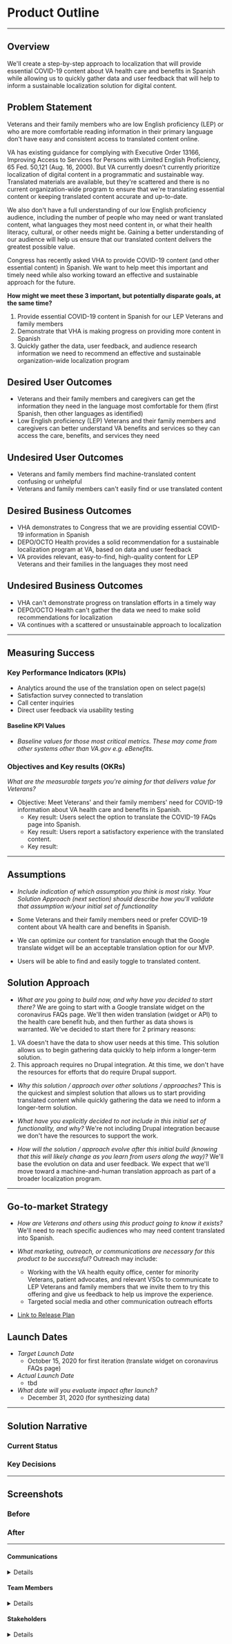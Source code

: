 # Product Outline 
---

## Overview
We'll create a step-by-step approach to localization that will provide essential COVID-19 content about VA health care and benefits in Spanish while allowing us to quickly gather data and user feedback that will help to inform a sustainable localization solution for digital content.

## Problem Statement
Veterans and their family members who are low English proficiency (LEP) or who are more comfortable reading information in their primary language don't have easy and consistent access to translated content online.

VA has existing guidance for complying with Executive Order 13166, Improving Access to Services for Persons with Limited English Proficiency, 65 Fed. 50,121 (Aug. 16, 2000). But VA currently doesn't currently prioritize localization of digital content in a programmatic and sustainable way. Translated materials are available, but they're scattered and there is no current organization-wide program to ensure that we're translating essential content or keeping translated content accurate and up-to-date. 

We also don't have a full understanding of our low English proficiency audience, including the number of people who may need or want translated content, what languages they most need content in, or what their health literacy, cultural, or other needs might be. Gaining a better understanding of our audience will help us ensure that our translated content delivers the greatest possible value.

Congress has recently asked VHA to provide  COVID-19 content (and other essential content) in Spanish. We want to help meet this important and timely need while also working toward an effective and sustainable approach for the future.

**How might we meet these 3 important, but potentially disparate goals, at the same time?** 
1. Provide essential COVID-19 content in Spanish for our LEP Veterans and family members
2. Demonstrate that VHA is making progress on providing more content in Spanish
3. Quickly gather the data, user feedback, and audience research information we need to recommend an effective and sustainable organization-wide localization program
 
## Desired User Outcomes

- Veterans and their family members and caregivers can get the information they need in the language most comfortable for them (first Spanish, then other languages as identified)
- Low English proficiency (LEP) Veterans and their family members and caregivers can better understand VA benefits and services so they can access the care, benefits, and services they need

## Undesired User Outcomes

- Veterans and family members find machine-translated content confusing or unhelpful
- Veterans and family members can't easily find or use translated content

## Desired Business Outcomes

- VHA demonstrates to Congress that we are providing essential COVID-19 information in Spanish
- DEPO/OCTO Health provides a solid recommendation for a sustainable localization program at VA, based on data and user feedback
- VA provides relevant, easy-to-find, high-quality content for LEP Veterans and their families in the languages they most need

## Undesired Business Outcomes

- VHA can't demonstrate progress on translation efforts in a timely way
- DEPO/OCTO Health can't gather the data we need to make solid recommendations for localization
- VA continues with a scattered or unsustainable approach to localization 

---
## Measuring Success

### Key Performance Indicators (KPIs)

- Analytics around the use of the translation open on select page(s)
- Satisfaction survey connected to translation
- Call center inquiries
- Direct user feedback via usability testing

#### Baseline KPI Values

* _Baseline values for those most critical metrics. These may come from other systems other than VA.gov e.g. eBenefits._

### Objectives and Key results (OKRs)
_What are the measurable targets you're aiming for that delivers value for Veterans?_

- Objective: Meet Veterans' and their family members' need for COVID-19 information about VA health care and benefits in Spanish.
  - Key result: Users select the option to translate the COVID-19 FAQs page into Spanish.
  - Key result: Users report a satisfactory experience with the translated content.
  - Key result: 


---

## Assumptions
- *Include indication of which assumption you think is most risky. Your Solution Approach (next section) should describe how you'll validate that assumption w/your initial set of functionality*

- Some Veterans and their family members need or prefer COVID-19 content about VA health care and benefits in Spanish.
- We can optimize our content for translation enough that the Google translate widget will be an acceptable translation option for our MVP.
- Users will be able to find and easily toggle to translated content.

## Solution Approach

- *What are you going to build now, and why have you decided to start there?*
We are going to start with a Google translate widget on the coronavirus FAQs page. We'll then widen translation (widget or API) to the health care benefit hub, and then further as data shows is warranted. We've decided to start there for 2 primary reasons:
1) VA doesn't have the data to show user needs at this time. This solution allows us to begin gathering data quickly to help inform a longer-term solution.
2) This approach requires no Drupal integration. At this time, we don't have the resources for efforts that do require Drupal support.

- *Why this solution / approach over other solutions / approaches?*
This is the quickest and simplest solution that allows us to start providing translated content while quickly gathering the data we need to inform a longer-term solution.

- *What have you explicitly decided to not include in this initial set of functionality, and why?*
We're not including Drupal integration because we don't have the resources to support the work.

- *How will the solution / approach evolve after this initial build (knowing that this will likely change as you learn from users along the way)?*
We'll base the evolution on data and user feedback. We expect that we'll move toward a machine-and-human translation approach as part of a broader localization program.

--- 

## Go-to-market Strategy
- *How are Veterans and others using this product going to know it exists?*
We'll need to reach specific audiences who may need content translated into Spanish.

- *What marketing, outreach, or communications are necessary for this product to be successful?*
Outreach may include:
  - Working with the VA health equity office, center for minority Veterans, patient advocates, and relevant VSOs to communicate to LEP Veterans and family members that we invite them to try this offering and give us feedback to help us improve the experience.
   - Targeted social media and other communication outreach efforts
- [Link to Release Plan](#go-to-market-strategy)

## Launch Dates
- *Target Launch Date*
  - October 15, 2020 for first iteration (translate widget on coronavirus FAQs page)
- *Actual Launch Date* 
  - tbd
- *What date will you evaluate impact after launch?*
  - December 31, 2020 (for synthesizing data)
---

## Solution Narrative

### Current Status

### Key Decisions

---
   
## Screenshots

### Before

### After

---

#### Communications

<details>

- Team Name: Public websites (in collaboration with OCTO Health)
- GitHub Label: 
- Slack channel: 
- Product POCs:
- Stakeholders: Jenny Heiland-Luedtke

</details>

#### Team Members

<details>
 
 - DEPO Lead: Danielle Thierry 
 - PM: TBD
 - Engineering: Mike Chelen (consulting)
 - Research/Design: TBD
 
</details>


#### Stakeholders

<details>
 
- Veterans Health Administration Digital Media
  - Jenny Heiland-Luedtke
- Veterans Business Administration
  - Sandy Tadeo 
 
</details>

